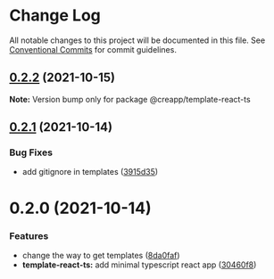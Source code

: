 # Change Log

All notable changes to this project will be documented in this file.
See [Conventional Commits](https://conventionalcommits.org) for commit guidelines.

## [0.2.2](https://github.com/thomasthiebaud/creapp/compare/@creapp/template-react-ts@0.2.1...@creapp/template-react-ts@0.2.2) (2021-10-15)

**Note:** Version bump only for package @creapp/template-react-ts





## [0.2.1](https://github.com/thomasthiebaud/creapp/compare/@creapp/template-react-ts@0.2.0...@creapp/template-react-ts@0.2.1) (2021-10-14)


### Bug Fixes

* add gitignore in templates ([3915d35](https://github.com/thomasthiebaud/creapp/commit/3915d35e6e829e9b6b584b5e96b912280e2b755b))





# 0.2.0 (2021-10-14)


### Features

* change the way to get templates ([8da0faf](https://github.com/thomasthiebaud/creapp/commit/8da0faf785133c4bd9e9b30360d05661fe9c5e5c))
* **template-react-ts:** add minimal typescript react app ([30460f8](https://github.com/thomasthiebaud/creapp/commit/30460f83a10f54d73de792dfc191e6a38c38dfe9))
